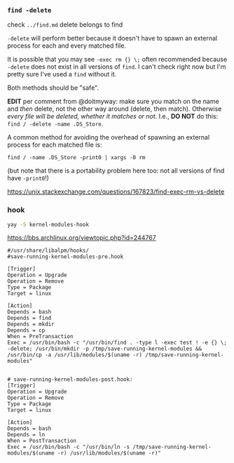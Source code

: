 
### `find -delete`
check `../find.md`
delete belongs to find

`-delete` will perform better because it doesn\'t have to spawn an
external process for each and every matched file.

It is possible that you may see `-exec rm {} \;` often recommended
because `-delete` does not exist in all versions of `find`. I can\'t
check right now but I\'m pretty sure I\'ve used a `find` without it.

Both methods should be \"safe\".

**EDIT** per comment from \@doitmyway: make sure you match on the name
and *then* delete, not the other way around (delete, then match).
Otherwise *every file will be deleted, whether it matches or not*. I.e.,
**DO NOT** do this: `find / -delete -name .DS_Store`.

A common method for avoiding the overhead of spawning an external
process for each matched file is:

    find / -name .DS_Store -print0 | xargs -0 rm

(but note that there is a portability problem here too: not all versions
of find have `-print0`!)


https://unix.stackexchange.com/questions/167823/find-exec-rm-vs-delete



### hook
```sh
yay -S kernel-modules-hook
```

https://bbs.archlinux.org/viewtopic.php?id=244767

```config
#/usr/share/libalpm/hooks/
#save-running-kernel-modules-pre.hook

[Trigger]
Operation = Upgrade
Operation = Remove
Type = Package
Target = linux

[Action]
Depends = bash
Depends = find
Depends = mkdir
Depends = cp
When = PreTransaction
Exec = /usr/bin/bash -c "/usr/bin/find . -type l -exec test ! -e {} \; -delete; /usr/bin/mkdir -p /tmp/save-running-kernel-modules && /usr/bin/cp -a /usr/lib/modules/$(uname -r) /tmp/save-running-kernel-modules"
```

```config

# save-running-kernel-modules-post.hook:
[Trigger]
Operation = Upgrade
Operation = Remove
Type = Package
Target = linux

[Action]
Depends = bash
Depends = ln
When = PostTransaction
Exec = /usr/bin/bash -c "/usr/bin/ln -s /tmp/save-running-kernel-modules/$(uname -r) /usr/lib/modules/$(uname -r)"
```


